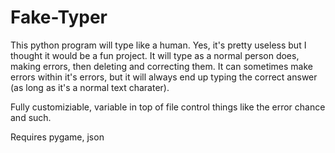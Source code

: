 # Fake-Typer
This python program will type like a human. Yes, it's pretty useless but I thought it would be a fun project.
It will type as a normal person does, making errors, then deleting and correcting them. It can sometimes make errors within it's errors, but it will always end up typing the correct answer (as long as it's a normal text charater).

Fully customiziable, variable in top of file control things like the error chance and such.

Requires pygame, json
